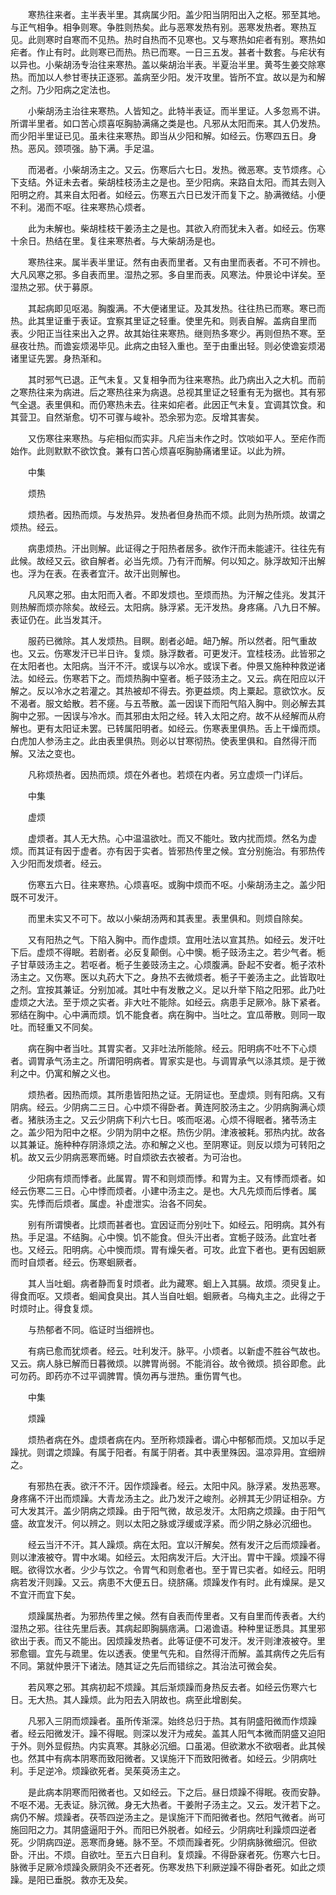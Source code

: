 <!-- { "loadSidebar": true } -->
　　寒热往来者。主半表半里。其病属少阳。盖少阳当阴阳出入之枢。邪至其地。与正气相争。相争则寒。争胜则热矣。此与恶寒发热有别。恶寒发热者。寒热互见。此则寒时自寒而不见热。热时自热而不见寒也。又与寒热如疟者有别。寒热如疟者。作止有时。此则寒已而热。热已而寒。一日三五发。甚者十数套。与疟状有以异也。小柴胡汤专治往来寒热。盖以柴胡治半表。半夏治半里。黄芩生姜交除寒热。而加以人参甘枣扶正逐邪。盖病至少阳。发汗攻里。皆所不宜。故以是为和解之剂。乃少阳病之定法也。

　　小柴胡汤主治往来寒热。人皆知之。此特半表证。而半里证。人多忽焉不讲。所谓半里者。如口苦心烦喜呕胸胁满痛之类是也。凡邪从太阳而来。其人仍发热。而少阳半里证已见。虽未往来寒热。即当从少阳和解。如经云。伤寒四五日。身热。恶风。颈项强。胁下满。手足温。

　　而渴者。小柴胡汤主之。又云。伤寒后六七日。发热。微恶寒。支节烦疼。心下支结。外证未去者。柴胡桂枝汤主之是也。至少阳病。来路自太阳。而其去则入阳明之府。其来自太阳者。如经云。伤寒五六日已发汗而复下之。胁满微结。小便不利。渴而不呕。往来寒热心烦者。

　　此为未解也。柴胡桂枝干姜汤主之是也。其欲入府而犹未入者。如经云。伤寒十余日。热结在里。复往来寒热者。与大柴胡汤是也。

　　寒热往来。属半表半里证。然有由表而里者。又有由里而表者。不可不辨也。大凡风寒之邪。多自表而里。湿热之邪。多自里而表。风寒法。仲景论中详矣。至湿热之邪。伏于募原。

　　其起病即见呕渴。胸腹满。不大便诸里证。及其发热。往往热已而寒。寒已而热。此其里证重于表证。宜察其里证之轻重。使里先和。则表自解。盖病自里而表。少阳正当往来出入之界。故其始往来寒热。继则热多寒少。再则但热不寒。至昼夜壮热。而谵妄烦渴毕见。此病之由轻入重也。至于由重出轻。则必使谵妄烦渴诸里证先罢。身热渐和。

　　其时邪气已退。正气未复。又复相争而为往来寒热。此乃病出入之大机。而前之寒热往来为病进。后之寒热往来为病退。总视其里证之轻重有无为据也。其有邪气全退。表里俱和。而仍寒热未去。往来如疟者。此因正气未复。宜调其饮食。和其营卫。自然渐愈。切不可骤与峻补。恐余邪为恋。反增其害矣。

　　又伤寒往来寒热。与疟相似而实非。凡疟当未作之时。饮啖如平人。至疟作而始作。此则默默不欲饮食。兼有口苦心烦喜呕胸胁痛诸里证。以此为辨。

　　中集

　　烦热

　　烦热者。因热而烦。与发热异。发热者但身热而不烦。此则为热所烦。故谓之烦热。经云。

　　病患烦热。汗出则解。此证得之于阳热者居多。欲作汗而未能遽汗。往往先有此候。故经又云。欲自解者。必当先烦。乃有汗而解。何以知之。脉浮故知汗出解也。浮为在表。在表者宜汗。故汗出则解也。

　　凡风寒之邪。由太阳而入者。不即发烦也。至烦而热。为汗解之佳兆。发其汗则热解而烦亦除矣。故经云。太阳病。脉浮紧。无汗发热。身疼痛。八九日不解。表证仍在。此当发其汗。

　　服药已微除。其人发烦热。目瞑。剧者必衄。衄乃解。所以然者。阳气重故也。又云。伤寒发汗已半日许。复烦。脉浮数者。可更发汗。宜桂枝汤。此皆邪之在太阳者也。太阳病。当汗不汗。或误与以冷水。或误下者。仲景又施种种救逆诸法。如经云。伤寒若下之。而烦热胸中窒者。栀子豉汤主之。又云。病在阳应以汗解之。反以冷水之若灌之。其热被却不得去。弥更益烦。肉上粟起。意欲饮水。反不渴者。服文蛤散。若不瘥。与五苓散。盖一因误下而阳气陷入胸中。则必解去其胸中之邪。一因误与冷水。而其邪由太阳之经。转入太阳之府。故不从经解而从府解也。更有太阳证未罢。已转属阳明者。如经云。伤寒表里俱热。舌上干燥而烦。白虎加人参汤主之。此由表里俱热。则必以甘寒彻热。使表里俱和。自然得汗而解。又法之变也。

　　凡称烦热者。因热而烦。烦在外者也。若烦在内者。另立虚烦一门详后。

　　中集

　　虚烦

　　虚烦者。其人无大热。心中温温欲吐。而又不能吐。致内扰而烦。然名为虚烦。而其证有因于虚者。亦有因于实者。皆邪热传里之候。宜分别施治。有邪热传入少阳而发烦者。经云。

　　伤寒五六日。往来寒热。心烦喜呕。或胸中烦而不呕。小柴胡汤主之。盖少阳既不可发汗。

　　而里未实又不可下。故以小柴胡汤两和其表里。表里俱和。则烦自除矣。

　　又有阳热之气。下陷入胸中。而作虚烦。宜用吐法以宣其热。如经云。发汗吐下后。虚烦不得眠。若剧者。必反复颠倒。心中懊。栀子豉汤主之。若少气者。栀子甘草豉汤主之。若呕者。栀子生姜豉汤主之。心烦腹满。卧起不安者。栀子浓朴汤主之。又伤寒。医以丸药大下之。身热不去微烦者。栀子干姜汤主之。此皆取吐之剂。宜按其兼证。分别加减。其吐中有发散之义。足以升举下陷之阳邪。此乃吐虚烦之大法。至于烦之实者。非大吐不能除。如经云。病患手足厥冷。脉下紧者。邪结在胸中。心中满而烦。饥不能食者。病在胸中。当吐之。宜瓜蒂散。则同一取吐。而轻重又不同矣。

　　病在胸中者当吐。其胃实者。又非吐法所能除。经云。阳明病不吐不下心烦者。调胃承气汤主之。所谓阳明病者。胃家实是也。与调胃承气以涤其烦。是于微利之中。仍寓和解之义也。

　　烦热者。因热而烦。其所患皆阳热之证。无阴证也。至虚烦。则有阳病。又有阴病。经云。少阴病二三日。心中烦不得卧者。黄连阿胶汤主之。少阴病胸满心烦者。猪肤汤主之。又云少阴病下利六七日。咳而呕渴。心烦不得眠者。猪苓汤主之。盖少阳为阳中之枢。少阴为阴中之枢。热伤少阴。津液被耗。邪热内扰。故各以其兼证。施种种存阴涤烦之法。亦和解之义也。至阴寒证。则反以烦为可转阳之机。故又云少阴病恶寒而蜷。时自烦欲去衣被者。为可治也。

　　少阳病有烦而悸者。此属胃。胃不和则烦而悸。和胃为主。又有悸而烦者。如经云伤寒二三日。心中悸而烦者。小建中汤主之。是也。大凡先烦而后悸者。属实。先悸而后烦者。属虚。补虚泄实。治各不同矣。

　　别有所谓懊者。比烦而甚者也。宜因证而分别吐下。如经云。阳明病。其外有热。手足温。不结胸。心中懊。饥不能食。但头汗出者。宜栀子豉汤。此宜吐者也。又经云。阳明病。心中懊而烦。胃有燥矢者。可攻。此宜下者也。更有因蛔厥而时自烦者。经云。伤寒蛔厥者。

　　其人当吐蛔。病者静而复时烦者。此为藏寒。蛔上入其膈。故烦。须臾复止。得食而呕。又烦者。蛔闻食臭出。其人当自吐蛔。蛔厥者。乌梅丸主之。此得之于时烦时止。得食复烦。

　　与热郁者不同。临证时当细辨也。

　　有病已愈而犹烦者。经云。吐利发汗。脉平。小烦者。以新虚不胜谷气故也。又云。病人脉已解而日暮微烦。以脾胃尚弱。不能消谷。故令微烦。损谷即愈。此可勿药。即药亦不过平调脾胃。慎勿再与泄热。重伤胃气也。

　　中集

　　烦躁

　　烦热者病在外。虚烦者病在内。至所称烦躁者。谓心中郁郁而烦。又加以手足躁扰。则谓之烦躁。有属于阳者。有属于阴者。其中表里殊因。温凉异用。宜细辨之。

　　有邪热在表。欲汗不汗。因作烦躁者。经云。太阳中风。脉浮紧。发热恶寒。身疼痛不汗出而烦躁。大青龙汤主之。此乃发汗之峻剂。必辨其无少阴证相杂。方可大发其汗。盖少阴病之烦躁。由于阳气微，故忌发汗。太阳病之烦躁。由于阳气盛。故宜发汗。何以辨之。则以太阳之脉或浮缓或浮紧。而少阴之脉必沉细也。

　　经云当汗不汗。其人躁烦。病在太阳。宜以汗解矣。然有发汗之后而烦躁者。则以津液被夺。胃中水竭。如经云。太阳病发汗后。大汗出。胃中干躁。烦躁不得眠。欲得饮水者。少少与饮之。令胃气和则愈者也。至于胃已实者。如经云。阳明病若发汗则躁。又云。病患不大便五日。绕脐痛。烦躁发作有时。此有燥屎。是又不宜汗而宜下矣。

　　烦躁属热者。为邪热传里之候。然有自表而传里者。又有自里而传表者。大约湿热之邪。往往先里后表。其病起即胸膈痞满。口渴谵语。种种里证悉具。其里邪欲出于表。而又不能出。因烦躁发热者。此等证便不可发汗。发汗则津液被夺。里邪愈锢。宜先与疏里。佐以透表。使里气先和。自然得汗而解。盖其病传之先后有不同。第就仲景汗下诸法。随其证之先后而错综之。其治法可微会矣。

　　若风寒之邪。其病初起不烦躁。其后渐烦躁而身热反去者。如经云伤寒六七日。无大热。其人躁烦。此为阳去入阴故也。病至此增剧矣。

　　凡邪入三阴而烦躁者。虽所传渐深。始终总归于热。其有阴盛阳微而作烦躁者。经云阳微发汗。躁不得眠。则深以发汗为戒矣。盖其人阳气本微而阴盛又迫阳于外。则外显假热。内实真寒。其脉必沉细。口虽渴。但欲漱水不欲咽者。此其候也。然其中有病本阴寒而致阳微者。又误施汗下而致阳微者。如经云。少阴病吐利。手足逆冷。烦躁欲死者。吴茱萸汤主之。

　　是此病本阴寒而阳微者也。又如经云。下之后。昼日烦躁不得眠。夜而安静。不呕不渴。无表证。脉沉微。身无大热者。干姜附子汤主之。又云。发汗若下之。病仍不解。烦躁者。茯苓四逆汤主之。是误施汗下而阳微者也。然阳气微者。尚可施回阳之力。其阴盛逼阳于外。而阳已外脱者。如经云。少阴病吐利躁烦四逆者死。少阴病四逆。恶寒而身蜷。脉不至。不烦而躁者死。少阴病脉微细沉。但欲卧。汗出。不烦。自欲吐。至五六日自利。复烦躁。不得卧寐者死。伤寒六七日。脉微手足厥冷烦躁灸厥阴灸不还者死。伤寒发热下利厥逆躁不得卧者死。如此之烦躁。是阳已垂脱。救亦无及矣。

